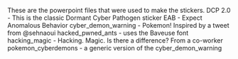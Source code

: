 These are the powerpoint files that were used to make the stickers.
DCP 2.0 - This is the classic Dormant Cyber Pathogen sticker
EAB - Expect Anomalous Behavior
cyber_demon_warning - Pokemon! Inspired by a tweet from @sehnaoui 
hacked_pwned_ants - uses the Baveuse font
hacking_magic - Hacking. Magic.  Is there a difference?  From a co-worker
pokemon_cyberdemons - a generic version of the cyber_demon_warning
